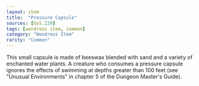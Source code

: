 ```yaml
---
layout: item
title:  "Pressure Capsule"
sources: [GoS.229]
tags: [wondrous item, common]
category: "Wondrous Item"
rarity: "Common"
---
```


This small capsule is made of beeswax blended with sand and a variety of enchanted water plants. A creature who consumes a pressure capsule ignores the effects of swimming at depths greater than 100 feet (see "Unusual Environments" in chapter 5 of the Dungeon Master's Guide).